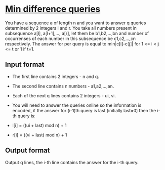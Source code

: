 # [Min difference queries][link]

You have a sequence a of length n and you want to answer q queries determined by 2 integers l and r. You take all numbers present in subsequence a[l], a[l+1],..., a[r], let them be b1,b2,...,bn and number of occurrenses of each number in this subsequence be c1,c2,...,cn respectively. The answer for per query is equal to min|c[i]-c[j]| for 1 <= i < j <= t or 1 if t=1.

## Input format

- The first line contains 2 integers - n and q.
- The second line contains n numbers - a1,a2,...,an.
- Each of the next q lines contains 2 integers - ui, vi.
- You will need to answer the queries online so the information is encoded, if the answer for (i-1)th query is last (initially last=0) then the i-th query is:

- l[i] = ((ui + last) mod n) + 1
- r[i] = ((vi + last) mod n) + 1

## Output format

Output q lines, the i-th line contains the answer for the i-th query.

[link]: https://www.hackerearth.com/practice/data-structures/advanced-data-structures/segment-trees/practice-problems/algorithm/min-difference-queries-f5b9c199/
